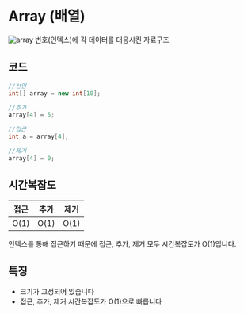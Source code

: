 # Array (배열)

![array](https://github.com/user-attachments/assets/540df514-5f17-4e9c-aa64-f32a87533f6b)
번호(인덱스)에 각 데이터를 대응시킨 자료구조

## 코드
```java
//선언
int[] array = new int[10];

//추가
array[4] = 5;

//접근
int a = array[4];

//제거
array[4] = 0;
```

## 시간복잡도
|  접근  |  추가  | 제거 |
|:----:|:----:| :---: |
| O(1) | O(1) | O(1) |

인덱스를 통해 접근하기 때문에 접근, 추가, 제거 모두 시간복잡도가 O(1)입니다.

## 특징
- 크기가 고정되어 있습니다
- 접근, 추가, 제거 시간복잡도가 O(1)으로 빠릅니다
